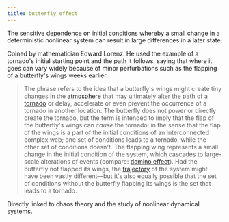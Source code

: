 ```yaml
---
title: butterfly effect
---
```


The sensitive dependence on initial conditions whereby a small change in a deterministic nonlinear system can result in large differences in a later state. 

Coined by mathematician Edward Lorenz. He used the example of a tornado's initial starting point and the path it follows, saying that where it goes can vary widely because of minor perturbations such as the flapping of a butterfly's wings weeks earlier. 

> The phrase refers to the idea that a butterfly's wings might create tiny changes in the [atmosphere](https://en.wikipedia.org/wiki/Earth%27s_atmosphere "Earth's atmosphere") that may ultimately alter the path of a [tornado](https://en.wikipedia.org/wiki/Tornado "Tornado") or delay, accelerate or even prevent the occurrence of a tornado in another location. The butterfly does not power or directly create the tornado, but the term is intended to imply that the flap of the butterfly's wings can _cause_ the tornado: in the sense that the flap of the wings is a part of the initial conditions of an interconnected complex web; one set of conditions leads to a tornado, while the other set of conditions doesn't. The flapping wing represents a small change in the initial condition of the system, which cascades to large-scale alterations of events (compare: [domino effect](https://en.wikipedia.org/wiki/Domino_effect "Domino effect")). Had the butterfly not flapped its wings, the [trajectory](https://en.wikipedia.org/wiki/Trajectory "Trajectory") of the system might have been vastly different—but it's also equally possible that the set of conditions without the butterfly flapping its wings is the set that leads to a tornado.

Directly linked to chaos theory and the study of nonlinear dynamical systems.